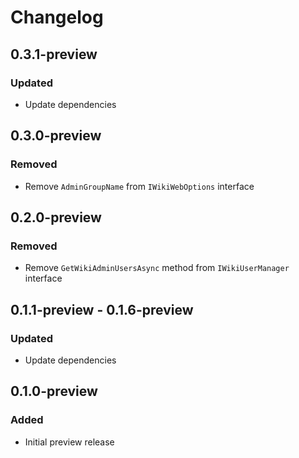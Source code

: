 # Changelog

## 0.3.1-preview
### Updated
- Update dependencies

## 0.3.0-preview
### Removed
- Remove `AdminGroupName` from `IWikiWebOptions` interface

## 0.2.0-preview
### Removed
- Remove `GetWikiAdminUsersAsync` method from `IWikiUserManager` interface

## 0.1.1-preview - 0.1.6-preview
### Updated
- Update dependencies

## 0.1.0-preview
### Added
- Initial preview release